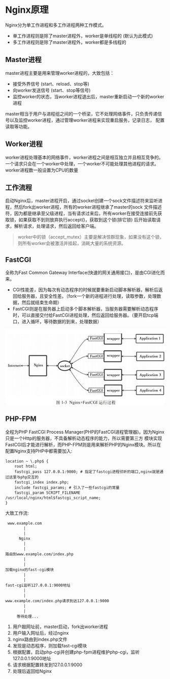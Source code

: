 # Nginx原理

Nginx分为单工作进程和多工作进程两种工作模式。
- 单工作进程则是除了master进程外，worker是单线程的 (默认为此模式)
- 多工作进程则是除了master进程外，worker都是多线程的

## Master进程
master进程主要是用来管理worker进程的，大致包括：
- 接受外界信号 (start、reload、stop等)
- 向worker发送信号 (start、stop等信号)
- 监控worker的状态，当worker进程退出后，master重新启动一个新的worker进程

master相当于用户与进程组之间的一个桥梁，它不处理网络事件，只负责传递信号以及监控worker进程，通过管理worker进程来实现重启服务，记录日志，
配置读取等功能。

## Worker进程
worker进程处理基本的网络事件，worker进程之间是相互独立并且相互竞争的。一个请求只会在一个worker中处理，一个worker不可能处理其他进程的请求。
worker进程数一般设置为CPU的数量

## 工作流程
启动Nginx后，master进程开启，通过socket创建一个sock文件描述符来监听进程，然后fork出worker进程，所有的worker进程继承了master的sock
文件描述符，因为都是继承至父级进程，当有请求过来后，所有worker在接受连接前先获取锁，如果获取不到则放弃执行accept()，获取到这个锁(排它锁)
后开始读取请求，解析请求，处理请求，然后返回给客户端。

> worker中的锁（accept_mutex）主要是解决惊群现象，如果没有这个锁，则所有worker会被激活并挂起，消耗大量的系统资源。


## FastCGI
全称为Fast Common Gateway Interface(快速的网关通用接口)，是由CGI进化而来。
- CGI性能差，因为每次有动态程序的时候就要重新启动脚本解析器，解析后返回给服务器，且安全性差。（fork一个新的进程进行处理，读取参数，处理数据，然后就结束生命期）
- FastCGI则是在服务器上启动多个脚本解析器，当服务器需要解析动态程序时，可以直接交付给FastCGI进程处理，然后返回给服务器。（要开启tcp端口，进入循环，等待数据的到来，处理数据）

![pic](../images/nginx.png)

## PHP-FPM
全程为PHP FastCGI Process Manager(PHP的FastCGI进程管理器)。因为Nginx只是一个Http的服务器，不具备解析动态程序的能力，所以需要第三方
模块实现FastCGI后才能进行解析，而PHP-FPM则是用来解析PHP的Nginx模块。所以在配置Nginx支持PHP中都需要加入:
```nginx
location ~ \.php$ {
    root html;   
    fastcgi_pass 127.0.0.1:9000; # 指定了fastcgi进程侦听的端口,nginx就是通过这里与php交互的
    fastcgi_index index.php;
    include fastcgi_params; # 引入了一些fastcgi的常量
    fastcgi_param SCRIPT_FILENAME   /usr/local/nginx/html$fastcgi_script_name;
}
```
大致工作流:
```
 www.example.com
        |
        |
      Nginx
        |
        |
路由到www.example.com/index.php
        |
        |
加载nginx的fast-cgi模块
        |
        |
fast-cgi监听127.0.0.1:9000地址
        |
        |
www.example.com/index.php请求到达127.0.0.1:9000
        |
        |
     等待处理...
```
1. 用户敲网址前，master启动，fork出worker进程
2. 用户输入网址后，经过nginx
3. nginx路由到index.php文件
4. 发现是动态程序，则加载fast-cgi模块
5. 根据配置，启动php-cgi并创建php-fpm进程维护php-cgi，监听127.0.0.1:9000地址
6. 请求根据配置转发到127.0.0.1:9000
7. 处理后返回给Nginx